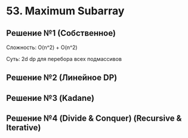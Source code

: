 # 53. Maximum Subarray

## Решение №1 (Собственное)
Сложность: O(n^2) + O(n^2)
 
 Суть: 2d dp для перебора всех подмассивов
## Решение №2 (Линейное DP)

## Решение №3 (Kadane)

## Решение №4 (Divide & Conquer) (Recursive & Iterative)
